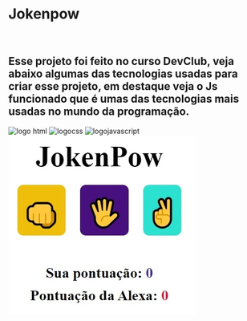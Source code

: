 <h1>Jokenpow</h1>
<br>
<h2>Esse projeto foi feito no curso DevClub, veja abaixo algumas das tecnologias usadas para criar esse projeto, em destaque veja o Js funcionado que é umas das tecnologias mais usadas no mundo da programação.</h2>

 <img src="https://img.shields.io/badge/HTML5-E34F26?style=for-the-badge&logo=html5&logoColor=white" alt="logo html"/>
 <img src="https://img.shields.io/badge/CSS3-1572B6?style=for-the-badge&logo=css3&logoColor=white" alt="logocss"/>
 <img src="https://img.shields.io/badge/JavaScript-F7DF1E?style=for-the-badge&logo=javascript&logoColor=black" alt="logojavascript"/>
 <br>
 <img src="https://github.com/Rafasouza85/Jokenpow-Js/blob/main/assets/img_joken.jpg?raw=true">
